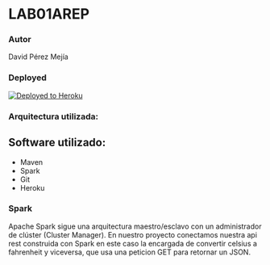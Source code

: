 # LAB01AREP
### Autor
David Pérez Mejía 

### Deployed
[![Deployed to Heroku](https://www.herokucdn.com/deploy/button.png)](https://temperatureconverterarep.herokuapp.com/index.html)
### Arquitectura utilizada: 

## Software utilizado:
* Maven 
* Spark
* Git
* Heroku

### Spark
Apache Spark sigue una arquitectura maestro/esclavo con un administrador de clúster (Cluster Manager). 
En nuestro proyecto conectamos nuestra api rest construida con Spark en este caso la encargada de convertir celsius a fahrenheit y viceversa, que usa una peticion GET para retornar un JSON.


